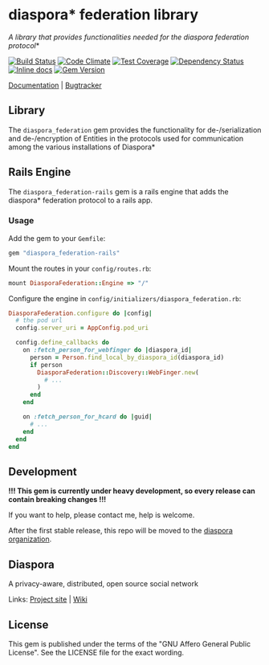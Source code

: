 # diaspora* federation library

**A library that provides functionalities needed for the diaspora* federation protocol**

[![Build Status](https://travis-ci.org/SuperTux88/diaspora_federation.svg?branch=master)](https://travis-ci.org/SuperTux88/diaspora_federation)
[![Code Climate](https://codeclimate.com/github/SuperTux88/diaspora_federation/badges/gpa.svg)](https://codeclimate.com/github/SuperTux88/diaspora_federation)
[![Test Coverage](https://codeclimate.com/github/SuperTux88/diaspora_federation/badges/coverage.svg)](https://codeclimate.com/github/SuperTux88/diaspora_federation/coverage)
[![Dependency Status](https://gemnasium.com/SuperTux88/diaspora_federation.svg)](https://gemnasium.com/SuperTux88/diaspora_federation)
[![Inline docs](https://inch-ci.org/github/SuperTux88/diaspora_federation.svg?branch=master)](https://inch-ci.org/github/SuperTux88/diaspora_federation)
[![Gem Version](https://badge.fury.io/rb/diaspora_federation.svg)](https://badge.fury.io/rb/diaspora_federation)

[Documentation](http://www.rubydoc.info/gems/diaspora_federation/) |
[Bugtracker](https://github.com/SuperTux88/diaspora_federation/issues)

## Library

The ```diaspora_federation``` gem provides the functionality for de-/serialization and de-/encryption of Entities
in the protocols used for communication among the various installations of Diaspora*

## Rails Engine

The ```diaspora_federation-rails``` gem is a rails engine that adds the diaspora* federation protocol to a rails app.

### Usage

Add the gem to your ```Gemfile```:

```ruby
gem "diaspora_federation-rails"
```

Mount the routes in your ```config/routes.rb```:

```ruby
mount DiasporaFederation::Engine => "/"
```

Configure the engine in ```config/initializers/diaspora_federation.rb```:

```ruby
DiasporaFederation.configure do |config|
  # the pod url
  config.server_uri = AppConfig.pod_uri

  config.define_callbacks do
    on :fetch_person_for_webfinger do |diaspora_id|
      person = Person.find_local_by_diaspora_id(diaspora_id)
      if person
        DiasporaFederation::Discovery::WebFinger.new(
          # ...
        )
      end
    end

    on :fetch_person_for_hcard do |guid|
      # ...
    end
  end
end
```

## Development

**!!! This gem is currently under heavy development, so every release can contain breaking changes !!!**

If you want to help, please contact me, help is welcome.

After the first stable release, this repo will be moved to the [diaspora organization](https://github.com/diaspora/).

## Diaspora

A privacy-aware, distributed, open source social network

Links:
[Project site](https://diasporafoundation.org) |
[Wiki](https://wiki.diasporafoundation.org)

## License

This gem is published under the terms of the "GNU Affero General Public License". See the LICENSE file for the exact wording.
